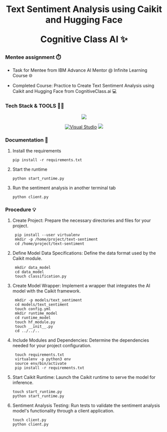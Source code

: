 <h1 align="center"> Text Sentiment Analysis using Caikit and Hugging Face

<p align="center"> Cognitive Class AI ✨

### Mentee assignment ⏱️

   * Task for Mentee from IBM Advance AI Mentor @ Infinite Learning Course 🌐

   * Completed Course: Practice to Create Text Sentiment Analysis using Caikit and Hugging Face from CognitiveClass.ai 💻

### Tech Stack & TOOLS 👩‍💻
  <p align="center">
    <a
    <p>
<img src="https://img.shields.io/badge/python-3670A0?style=for-the-badge&logo=python&logoColor=ffdd54">
   </p>

  <p align="center">
  <a

[![Visual Studio](https://badgen.net/badge/icon/visualstudio?icon=visualstudio&label)](https://visualstudio.microsoft.com)
<img src="https://img.shields.io/badge/-Hugging%20Face-F7B8D3?style=flat&logo=hugging-face&logoColor=black" />
   </p>

### Documentation 📂
1. Install the requirements

       pip install -r requirements.txt

2. Start the runtime

       python start_runtime.py

3. Run the sentiment analysis in another terminal tab

       python client.py

### Procedure 💡

1. Create Project:
   Prepare the necessary directories and files for your project.
  
        pip install --user virtualenv
        mkdir -p /home/project/text-sentiment
        cd /home/project/text-sentiment

2. Define Model Data Specifications:
   Define the data format used by the Caikit module.
   
        mkdir data_model
        cd data_model
        touch classification.py

3. Create Model Wrapper:
   Implement a wrapper that integrates the AI model with the Caikit framework.

        mkdir -p models/text_sentiment
        cd models/text_sentiment
        touch config.yml
        mkdir runtime_model
        cd runtime_model
        touch hf_module.py
        touch __init__.py
        cd ../../..
    
4. Include Modules and Dependencies:
   Determine the dependencies needed for your project configuration.

        touch requirements.txt
        virtualenv -p python3 env
        source env/bin/activate
        pip install -r requirements.txt


5. Start Caikit Runtime:
   Launch the Caikit runtime to serve the model for inference.

       touch start_runtime.py
       python start_runtime.py

6. Sentiment Analysis Testing:
   Run tests to validate the sentiment analysis model's functionality through a client application.

       touch client.py
       python client.py

